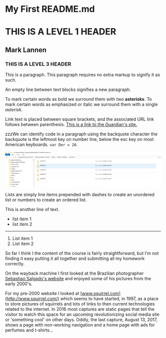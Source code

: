 # My First README.md
# THIS IS A LEVEL 1 HEADER
## Mark Lannen
### THIS IS A LEVEL 3 HEADER

This is a paragraph. This paragraph requires no extra markup to signify it as such.

An empty line between text blocks signifies a new paragraph.

To mark certain words as bold we surround them with two **asterisks**. To mark certain words as emphasized or italic we surround them with a single *asterisk*.

Link text is placed between square brackets, and the associated URL link follows between parenthesis. [This is a link to the Guardian's site.](https://www.theguardian.com/uk)

zzzWe can identify code in a paragraph using the backquote character the backquote is the leftmost key on number line, below the esc key on most American keyboards. `var Der = 20`.

![This is a relative link](./images/screenshot-1.PNG)

Lists are simply line items prepended with dashes to create an unordered list or numbers to create an ordered list.

This is another line of text.

- list item 1
- list item 2

---

1. List item 1
2. List item 2

So far I think I the content of the course is fairly straightforward, but I'm not finding it easy putting it all together and submitting all my homework correctly.

On the wayback machine I first looked at the Brazilian photographer [Sebastiao Salgado's website](http://sebastiaosalgado.com.br/) and enjoyed some of his pictures from the early 2000's.

For my pre-2000 website I looked at [www.squirrel.com](http://www.squirrel.com/) which seems to have started, in 1997, as a place to store pictures of squirrels and lots of links to then current technologies related to the internet. In 2016 most captures are static pages that tell the visitor to watch this space for an upcoming revolutionizing social media site or 'something cool' on other days. Oddly, the last capture, August 13, 2017, shows a page with non-working navigation and a home page with ads for perfumes and t-shirts...
